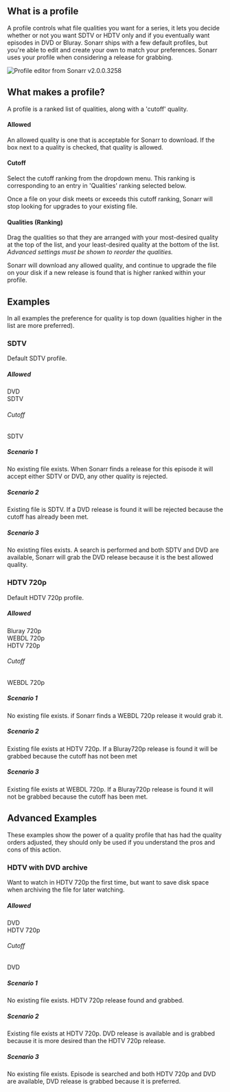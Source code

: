 ## What is a profile ##
A profile controls what file qualities you want for a series, it lets you decide whether or not you want SDTV or HDTV only and if you eventually want episodes in DVD or Bluray. Sonarr ships with a few default profiles, but you're able to edit and create your own to match your preferences. Sonarr uses your profile when considering a release for grabbing.

![Profile editor from Sonarr v2.0.0.3258](http://i.imgur.com/CxLB3lW.png)
## What makes a profile? ##

A profile is a ranked list of qualities, along with a 'cutoff' quality.

#### Allowed ####
An allowed quality is one that is acceptable for Sonarr to download. If the box next to a quality is checked, that quality is allowed.

#### Cutoff ####

Select the cutoff ranking from the dropdown menu. This ranking is corresponding to an entry in 'Qualities' ranking selected below.

Once a file on your disk meets or exceeds this cutoff ranking, Sonarr will stop looking for upgrades to your existing file.

#### Qualities (Ranking) ####

Drag the qualities so that they are arranged with your most-desired quality at the top of the list, and your least-desired quality at the bottom of the list. _Advanced settings must be shown to reorder the qualities._

Sonarr will download any allowed quality, and continue to upgrade the file on your disk if a new release is found that is higher ranked within your profile.


## Examples ##
In all examples the preference for quality is top down (qualities higher in the list are more preferred).

### SDTV ###
Default SDTV profile.

##### Allowed #####
DVD  
SDTV

###### Cutoff ######
SDTV

##### Scenario 1 #####
No existing file exists. When Sonarr finds a release for this episode it will accept either SDTV or DVD, any other quality is rejected.

##### Scenario 2 #####
Existing file is SDTV. If a DVD release is found it will be rejected because the cutoff has already been met.

##### Scenario 3 #####
No existing files exists. A search is performed and both SDTV and DVD are available, Sonarr will grab the DVD release because it is the best allowed quality.


### HDTV 720p ###
Default HDTV 720p profile.

##### Allowed #####
Bluray 720p  
WEBDL 720p  
HDTV 720p

###### Cutoff ######
WEBDL 720p  


##### Scenario 1 #####
No existing file exists. if Sonarr finds a WEBDL 720p release it would grab it.

##### Scenario 2 #####
Existing file exists at HDTV 720p. If a Bluray720p release is found it will be grabbed because the cutoff has not been met

##### Scenario 3 #####
Existing file exists at WEBDL 720p. If a Bluray720p release is found it will not be grabbed because the cutoff has been met.

## Advanced Examples ##
These examples show the power of a quality profile that has had the quality orders adjusted, they should only be used if you understand the pros and cons of this action.

### HDTV with DVD archive ###
Want to watch in HDTV 720p the first time, but want to save disk space when archiving the file for later watching.

##### Allowed #####
DVD  
HDTV 720p

###### Cutoff ######
DVD


##### Scenario 1 #####
No existing file exists. HDTV 720p release found and grabbed.

##### Scenario 2 #####
Existing file exists at HDTV 720p. DVD release is available and is grabbed because it is more desired than the HDTV 720p release.

##### Scenario 3 #####
No existing file exists. Episode is searched and both HDTV 720p and DVD are available, DVD release is grabbed because it is preferred.